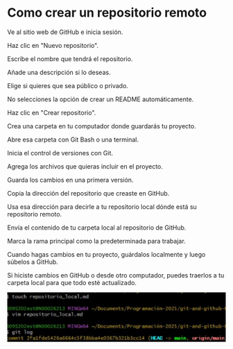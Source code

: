 # Como crear un repositorio remoto

Ve al sitio web de GitHub e inicia sesión.

Haz clic en "Nuevo repositorio".

Escribe el nombre que tendrá el repositorio.

Añade una descripción si lo deseas.

Elige si quieres que sea público o privado.

No selecciones la opción de crear un README automáticamente.

Haz clic en "Crear repositorio".

Crea una carpeta en tu computador donde guardarás tu proyecto.

Abre esa carpeta con Git Bash o una terminal.

Inicia el control de versiones con Git.

Agrega los archivos que quieras incluir en el proyecto.

Guarda los cambios en una primera versión.

Copia la dirección del repositorio que creaste en GitHub.

Usa esa dirección para decirle a tu repositorio local dónde está su repositorio remoto.

Envía el contenido de tu carpeta local al repositorio de GitHub.

Marca la rama principal como la predeterminada para trabajar.

Cuando hagas cambios en tu proyecto, guárdalos localmente y luego súbelos a GitHub.

Si hiciste cambios en GitHub o desde otro computador, puedes traerlos a tu carpeta local para que todo esté actualizado.


![FOTOS CÓDIGOS](../images/REPOSITORIO_REMOTO.jpg)
